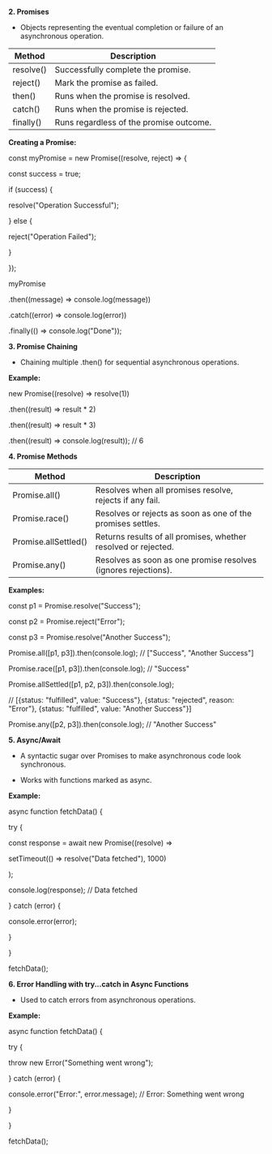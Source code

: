 **2. Promises**

- Objects representing the eventual completion or failure of an
  asynchronous operation.

| **Method** | **Description**                         |
|------------|-----------------------------------------|
| resolve()  | Successfully complete the promise.      |
| reject()   | Mark the promise as failed.             |
| then()     | Runs when the promise is resolved.      |
| catch()    | Runs when the promise is rejected.      |
| finally()  | Runs regardless of the promise outcome. |

**Creating a Promise:**

const myPromise = new Promise((resolve, reject) =\> {

const success = true;

if (success) {

resolve(\"Operation Successful\");

} else {

reject(\"Operation Failed\");

}

});

myPromise

.then((message) =\> console.log(message))

.catch((error) =\> console.log(error))

.finally(() =\> console.log(\"Done\"));

**3. Promise Chaining**

- Chaining multiple .then() for sequential asynchronous operations.

**Example:**

new Promise((resolve) =\> resolve(1))

.then((result) =\> result \* 2)

.then((result) =\> result \* 3)

.then((result) =\> console.log(result)); // 6

**4. Promise Methods**

| **Method**           | **Description**                                                |
|----------------------|----------------------------------------------------------------|
| Promise.all()        | Resolves when all promises resolve, rejects if any fail.       |
| Promise.race()       | Resolves or rejects as soon as one of the promises settles.    |
| Promise.allSettled() | Returns results of all promises, whether resolved or rejected. |
| Promise.any()        | Resolves as soon as one promise resolves (ignores rejections). |

**Examples:**

const p1 = Promise.resolve(\"Success\");

const p2 = Promise.reject(\"Error\");

const p3 = Promise.resolve(\"Another Success\");

Promise.all(\[p1, p3\]).then(console.log); // \[\"Success\", \"Another
Success\"\]

Promise.race(\[p1, p3\]).then(console.log); // \"Success\"

Promise.allSettled(\[p1, p2, p3\]).then(console.log);

// \[{status: \"fulfilled\", value: \"Success\"}, {status: \"rejected\",
reason: \"Error\"}, {status: \"fulfilled\", value: \"Another
Success\"}\]

Promise.any(\[p2, p3\]).then(console.log); // \"Another Success\"

**5. Async/Await**

- A syntactic sugar over Promises to make asynchronous code look
  synchronous.

- Works with functions marked as async.

**Example:**

async function fetchData() {

try {

const response = await new Promise((resolve) =\>

setTimeout(() =\> resolve(\"Data fetched\"), 1000)

);

console.log(response); // Data fetched

} catch (error) {

console.error(error);

}

}

fetchData();

**6. Error Handling with try\...catch in Async Functions**

- Used to catch errors from asynchronous operations.

**Example:**

async function fetchData() {

try {

throw new Error(\"Something went wrong\");

} catch (error) {

console.error(\"Error:\", error.message); // Error: Something went wrong

}

}

fetchData();
